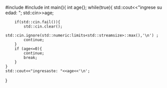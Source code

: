 #include<iostream>
#include<limits>
int main(){
	int age{};
	while(true){
		std::cout<<"ingrese su edad: ";
		std::cin>>age;
		
		if(std::cin.fail()){
			std::cin.clear();
			std::cin.ignore(std::numeric:limits<std::streamsize>::max(),'\n') ;
			continue;
		}
		if (age<=0){
			continue;
			break;
		}
	}
	std::cout<<"ingresaste: "<<age<<'\n';
}
